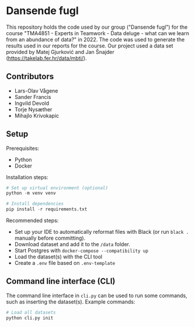 # Dansende fugl

This repository holds the code used by our group ("Dansende fugl") for the course "TMA4851 - Experts in Teamwork - Data deluge - what can we learn from an abundance of data?" in 2022.
The code was used to generate the results used in our reports for the course.
Our project used a data set provided by Matej Gjurković and Jan Šnajder (https://takelab.fer.hr/data/mbti/).

## Contributors

- Lars-Olav Vågene
- Sander Francis
- Ingvild Devold
- Torje Nysæther
- Mihajlo Krivokapic

## Setup

Prerequisites:

- Python
- Docker

Installation steps:

```python
# Set up virtual environment (optional)
python -m venv venv

# Install dependencies
pip install -r requirements.txt
```

Recommended steps:

- Set up your IDE to automatically reformat files with Black (or run `black .` manually before committing).
- Download dataset and add it to the `/data` folder.
- Start Postgres with `docker-compose --compatibility up`
- Load the dataset(s) with the CLI tool
- Create a `.env` file based on `.env-template`

## Command line interface (CLI)

The command line interface in `cli.py` can be used to run some commands, such
as inserting the dataset(s). Example commands:

```python
# Load all datasets
python cli.py init
```
